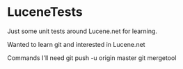 LuceneTests
===========

Just some unit tests around Lucene.net for learning.

Wanted to learn git and interested in Lucene.net

Commands I'll need
git push -u origin master
git mergetool